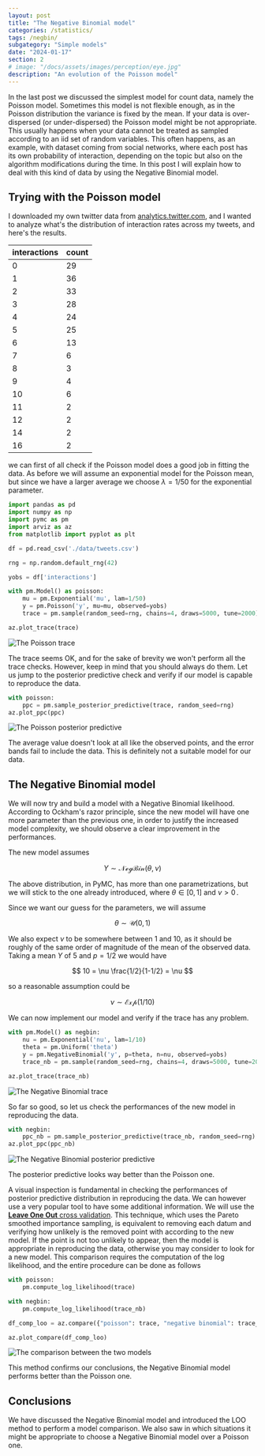 ```yaml
---
layout: post
title: "The Negative Binomial model"
categories: /statistics/
tags: /negbin/
subgategory: "Simple models"
date: "2024-01-17"
section: 2
# image: "/docs/assets/images/perception/eye.jpg"
description: "An evolution of the Poisson model"
---
```


In the last post we discussed the simplest model for count data, namely
the Poisson model.
Sometimes this model is not flexible enough, as in the Poisson distribution
the variance is fixed by the mean.
If your data is over-dispersed (or under-dispersed) the Poisson model
might be not appropriate. This usually happens when your data cannot be treated
as sampled according to an iid set of random variables.
This often happens, as an example, with dataset coming from social networks,
where each post has its own probability of interaction, depending on the
topic but also on the algorithm modifications during the time.
In this post I will explain how to deal with this kind of data
by using the Negative Binomial model.

## Trying with the Poisson model

I downloaded my own twitter data from [analytics.twitter.com](https://analytics.twitter.com),
and I wanted to analyze what's the distribution of interaction
rates across my tweets, and here's the results.

|interactions|count|
|-----------|------|
|0    | 29 |
|1    | 36 |
|2    | 33 |
|3    | 28 |
|4    | 24 |
|5    | 25 |
|6    | 13 |
|7    |  6 |
|8    |  3 |
|9    |  4 |
|10   |  6 |
|11   |  2 |
|12   |  2 |
|14   |  2 |
|16   |  2 |

we can first of all check if the Poisson model does a good job in fitting the data.
As before we will assume an exponential model for the Poisson mean,
but since we have a larger average we choose $\lambda=1/50$ for the exponential
parameter.

```python
import pandas as pd
import numpy as np
import pymc as pm
import arviz as az
from matplotlib import pyplot as plt

df = pd.read_csv('./data/tweets.csv')

rng = np.random.default_rng(42)

yobs = df['interactions']

with pm.Model() as poisson:
    mu = pm.Exponential('mu', lam=1/50)
    y = pm.Poisson('y', mu=mu, observed=yobs)
    trace = pm.sample(random_seed=rng, chains=4, draws=5000, tune=2000)

az.plot_trace(trace)
```

![The Poisson trace](/docs/assets/images/statistics/negbin/trace_poisson.webp)

The trace seems OK, and for the sake of brevity we won't perform all the
trace checks. However, keep in mind that you should always do them.
Let us jump to the posterior predictive check and verify if our model
is capable to reproduce the data.

```python
with poisson:
    ppc = pm.sample_posterior_predictive(trace, random_seed=rng)
az.plot_ppc(ppc)
```

![The Poisson posterior predictive](/docs/assets/images/statistics/negbin/ppc_poisson.webp)

The average value doesn't look at all like the observed points, and the error
bands fail to include the data.
This is definitely not a suitable model for our data.

## The Negative Binomial model

We will now try and build a model with a Negative Binomial likelihood.
According to Ockham's razor principle, since
the new model will have one more parameter than the previous one,
in order to justify the increased model complexity, we should
observe a clear improvement in the performances.

The new model assumes

$$
Y \sim \mathcal{NegBin}(\theta, \nu)
$$

The above distribution, in PyMC, has more than one parametrizations,
but we will stick to the one already introduced,
where $\theta \in [0, 1]$ and $\nu > 0\,.$

Since we want our guess for the parameters, we will assume

$$
\theta \sim \mathcal{U}(0, 1)
$$

We also expect $\nu$ to be somewhere between 1 and 10, as it should be roughly of
the same order of magnitude of the mean of the observed data.
Taking a mean $Y$ of 5 and $p=1/2$ we would have

$$
10 = \nu \frac{1/2}{1-1/2} = \nu
$$

so a reasonable assumption could be

$$
\nu \sim \mathcal{Exp}(1/10)
$$

We can now implement our model and verify if the trace has any problem.

```python
with pm.Model() as negbin:
    nu = pm.Exponential('nu', lam=1/10)
    theta = pm.Uniform('theta')
    y = pm.NegativeBinomial('y', p=theta, n=nu, observed=yobs)
    trace_nb = pm.sample(random_seed=rng, chains=4, draws=5000, tune=2000)

az.plot_trace(trace_nb)
```

![The Negative Binomial trace](/docs/assets/images/statistics/negbin/trace_nb.webp)

So far so good, so let us check the performances of the new model in reproducing
the data.

```python
with negbin:
    ppc_nb = pm.sample_posterior_predictive(trace_nb, random_seed=rng)
az.plot_ppc(ppc_nb)
```

![The Negative Binomial posterior predictive](/docs/assets/images/statistics/negbin/ppc_nb.webp)

The posterior predictive looks way better than the Poisson one.

A visual inspection is fundamental in checking the performances of posterior predictive
distribution in reproducing the data.
We can however use a very popular tool to have some additional information.
We will use the [**Leave One Out** cross validation](https://arxiv.org/abs/1507.04544).
This technique, which uses the Pareto smoothed importance sampling,
is equivalent to removing each datum
and verifying how unlikely is the removed point with according to the new model.
If the point is not too unlikely to appear, then the model is appropriate
in reproducing the data, otherwise you may consider to look for a new model.
This comparison requires the computation of the log likelihood,
and the entire procedure can be done as follows

```python
with poisson:
    pm.compute_log_likelihood(trace)

with negbin:
    pm.compute_log_likelihood(trace_nb)

df_comp_loo = az.compare({"poisson": trace, "negative binomial": trace_nb})

az.plot_compare(df_comp_loo)
```

![The comparison between the two models](/docs/assets/images/statistics/negbin/plot_loo.webp)

This method confirms our conclusions, the Negative Binomial model
performs better than the Poisson one.

## Conclusions

We have discussed the Negative Binomial model and introduced the LOO method
to perform a model comparison.
We also saw in which situations it might be appropriate to choose a Negative
Binomial model over a Poisson one.
